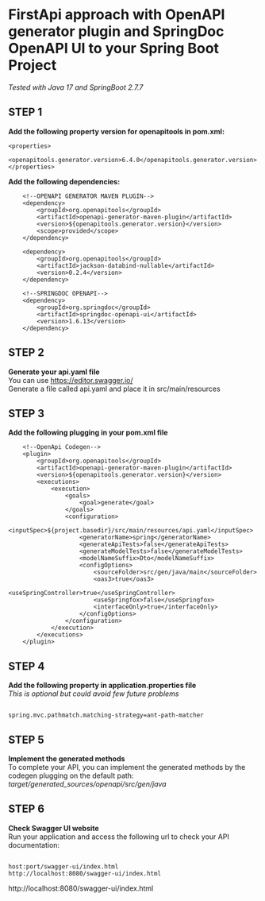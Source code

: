 # FirstApi approach with OpenAPI generator plugin and SpringDoc OpenAPI UI to your Spring Boot Project

*Tested with Java 17 and SpringBoot 2.7.7*

## STEP 1

**Add the following property version for openapitools in pom.xml:** </br>

```
<properties>
    <openapitools.generator.version>6.4.0</openapitools.generator.version>
</properties>
```

**Add the following dependencies:** </br>

```
    <!--OPENAPI GENERATOR MAVEN PLUGIN-->
    <dependency>
        <groupId>org.openapitools</groupId>
        <artifactId>openapi-generator-maven-plugin</artifactId>
        <version>${openapitools.generator.version}</version>
        <scope>provided</scope>
    </dependency>
    
    <dependency>
        <groupId>org.openapitools</groupId>
        <artifactId>jackson-databind-nullable</artifactId>
        <version>0.2.4</version>
    </dependency>
    
    <!--SPRINGDOC OPENAPI-->
    <dependency>
        <groupId>org.springdoc</groupId>
        <artifactId>springdoc-openapi-ui</artifactId>
        <version>1.6.13</version>
    </dependency>
```

## STEP 2

**Generate your api.yaml file**</br>
You can use https://editor.swagger.io/ </br>
Generate a file called api.yaml and place it in src/main/resources

## STEP 3

**Add the following plugging in your pom.xml file** </br>

```
    <!--OpenApi Codegen-->
    <plugin>
        <groupId>org.openapitools</groupId>
        <artifactId>openapi-generator-maven-plugin</artifactId>
        <version>${openapitools.generator.version}</version>
        <executions>
            <execution>
                <goals>
                    <goal>generate</goal>
                </goals>
                <configuration>
                    <inputSpec>${project.basedir}/src/main/resources/api.yaml</inputSpec>
                    <generatorName>spring</generatorName>
                    <generateApiTests>false</generateApiTests>
                    <generateModelTests>false</generateModelTests>
                    <modelNameSuffix>Dto</modelNameSuffix>
                    <configOptions>
                        <sourceFolder>src/gen/java/main</sourceFolder>
                        <oas3>true</oas3>
                        <useSpringController>true</useSpringController>
                        <useSpringfox>false</useSpringfox>
                        <interfaceOnly>true</interfaceOnly>
                    </configOptions>
                </configuration>
            </execution>
        </executions>
    </plugin>
```

## STEP 4

**Add the following property in application.properties file** </br>
_This is optional but could avoid few future problems_

```

spring.mvc.pathmatch.matching-strategy=ant-path-matcher

```

## STEP 5

**Implement the generated methods**</br>
To complete your API, you can implement the generated methods by the codegen plugging on the default path:</br>
_target/generated_sources/openapi/src/gen/java_

## STEP 6

**Check Swagger UI website**</br>
Run your application and access the following url to check your API documentation:

```

host:port/swagger-ui/index.html
http://localhost:8080/swagger-ui/index.html

```

http://localhost:8080/swagger-ui/index.html
